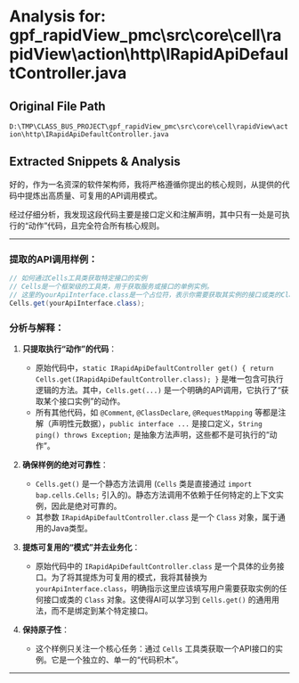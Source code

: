 # Analysis for: gpf_rapidView_pmc\src\core\cell\rapidView\action\http\IRapidApiDefaultController.java

## Original File Path
`D:\TMP\CLASS_BUS_PROJECT\gpf_rapidView_pmc\src\core\cell\rapidView\action\http\IRapidApiDefaultController.java`

## Extracted Snippets & Analysis
好的，作为一名资深的软件架构师，我将严格遵循你提出的核心规则，从提供的代码中提炼出高质量、可复用的API调用模式。

经过仔细分析，我发现这段代码主要是接口定义和注解声明，其中只有一处是可执行的“动作”代码，且完全符合所有核心规则。

---

### 提取的API调用样例：

```java
// 如何通过Cells工具类获取特定接口的实例
// Cells是一个框架级的工具类，用于获取服务或接口的单例实例。
// 这里的yourApiInterface.class是一个占位符，表示你需要获取其实例的接口或类的Class对象。
Cells.get(yourApiInterface.class);
```

### 分析与解释：

1.  **只提取执行“动作”的代码**：
    *   原始代码中，`static IRapidApiDefaultController get() { return Cells.get(IRapidApiDefaultController.class); }` 是唯一包含可执行逻辑的方法。其中，`Cells.get(...)` 是一个明确的API调用，它执行了“获取某个接口实例”的动作。
    *   所有其他代码，如 `@Comment`, `@ClassDeclare`, `@RequestMapping` 等都是注解（声明性元数据），`public interface ...` 是接口定义，`String ping() throws Exception;` 是抽象方法声明，这些都不是可执行的“动作”。

2.  **确保样例的绝对可靠性**：
    *   `Cells.get()` 是一个静态方法调用 (`Cells` 类是直接通过 `import bap.cells.Cells;` 引入的)。静态方法调用不依赖于任何特定的上下文实例，因此是绝对可靠的。
    *   其参数 `IRapidApiDefaultController.class` 是一个 `Class` 对象，属于通用的Java类型。

3.  **提炼可复用的“模式”并去业务化**：
    *   原始代码中的 `IRapidApiDefaultController.class` 是一个具体的业务接口。为了将其提炼为可复用的模式，我将其替换为 `yourApiInterface.class`，明确指示这里应该填写用户需要获取实例的任何接口或类的 `Class` 对象。这使得AI可以学习到 `Cells.get()` 的通用用法，而不是绑定到某个特定接口。

4.  **保持原子性**：
    *   这个样例只关注一个核心任务：通过 `Cells` 工具类获取一个API接口的实例。它是一个独立的、单一的“代码积木”。

---